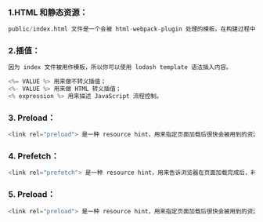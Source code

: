 ### 1.HTML 和静态资源：
``` python
public/index.html 文件是一个会被 html-webpack-plugin 处理的模板。在构建过程中，资源链接会被自动注入。
```
### 2.插值：
``` python
因为 index 文件被用作模板，所以你可以使用 lodash template 语法插入内容。

<%= VALUE %> 用来做不转义插值；
<%- VALUE %> 用来做 HTML 转义插值；
<% expression %> 用来描述 JavaScript 流程控制。
```
### 3. Preload：
``` python
<link rel="preload"> 是一种 resource hint，用来指定页面加载后很快会被用到的资源，所以在页面加载的过程中，我们希望在浏览器开始主体渲染之前尽早 preload。
```
### 4. Prefetch：
``` python
<link rel="prefetch"> 是一种 resource hint，用来告诉浏览器在页面加载完成后，利用空闲时间提前获取用户未来可能会访问的内容。
```
### 5. Preload：
``` python
<link rel="preload"> 是一种 resource hint，用来指定页面加载后很快会被用到的资源，所以在页面加载的过程中，我们希望在浏览器开始主体渲染之前尽早 preload。
```